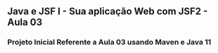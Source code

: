 ## Java e JSF I - Sua aplicação Web com JSF2 - Aula 03

### Projeto Inicial Referente a Aula 03 usando Maven e Java 11


 
